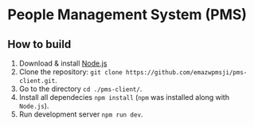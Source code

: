# People Management System (PMS)

## How to build

1. Download & install [Node.js](https://nodejs.org/en/download/ "Node.js")
1. Clone the repository: `git clone https://github.com/emazwpmsji/pms-client.git`.
1. Go to the directory `cd ./pms-client/`.
1. Install all dependecies `npm install` (`npm` was installed along with `Node.js`).
1. Run development server `npm run dev`.
